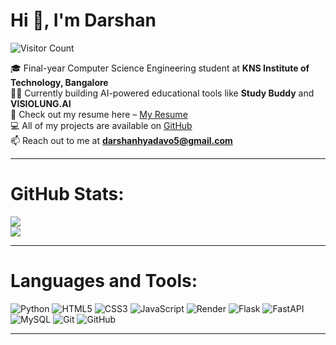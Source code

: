 # Hi 👋, I'm Darshan

![Visitor Count](https://komarev.com/ghpvc/?username=darshan-cse&label=Profile%20Views&color=0e75b6&style=flat)

🎓 Final-year Computer Science Engineering student at **KNS Institute of Technology, Bangalore**  <br>
👨‍💻 Currently building AI-powered educational tools like **Study Buddy** and **VISIOLUNG.AI**  <br>
📑 Check out my resume here – [My Resume](https://drive.google.com/file/d/17cUngU96FFIJzxTjPE53iqDYibpT_umO/view?usp=drivesdk)  <br>
💻 All of my projects are available on [GitHub](https://github.com/Darshanyadav05)  <br>
📫 Reach out to me at **darshanhyadavo5@gmail.com**

---

# GitHub Stats:
![](https://github-readme-stats.vercel.app/api?username=Darshanyadav05&theme=default&hide_border=false&include_all_commits=false&count_private=false)<br/>
![](https://nirzak-streak-stats.vercel.app/?user=Darshanyadav05&theme=default&hide_border=false)<br/>

---

# Languages and Tools:
![Python](https://img.shields.io/badge/python-3670A0?style=for-the-badge&logo=python&logoColor=ffdd54) 
![HTML5](https://img.shields.io/badge/html5-%23E34F26.svg?style=for-the-badge&logo=html5&logoColor=white) 
![CSS3](https://img.shields.io/badge/css3-%231572B6.svg?style=for-the-badge&logo=css3&logoColor=white) 
![JavaScript](https://img.shields.io/badge/javascript-%23323330.svg?style=for-the-badge&logo=javascript&logoColor=%23F7DF1E) 
![Render](https://img.shields.io/badge/Render-%46E3B7.svg?style=for-the-badge&logo=render&logoColor=white) 
![Flask](https://img.shields.io/badge/flask-%23000.svg?style=for-the-badge&logo=flask&logoColor=white) 
![FastAPI](https://img.shields.io/badge/FastAPI-005571?style=for-the-badge&logo=fastapi) 
![MySQL](https://img.shields.io/badge/mysql-4479A1.svg?style=for-the-badge&logo=mysql&logoColor=white) 
![Git](https://img.shields.io/badge/git-%23F05033.svg?style=for-the-badge&logo=git&logoColor=white) 
![GitHub](https://img.shields.io/badge/github-%23121011.svg?style=for-the-badge&logo=github&logoColor=white)

---

<!-- Proudly created with GPRM ( https://gprm.itsvg.in ) -->
